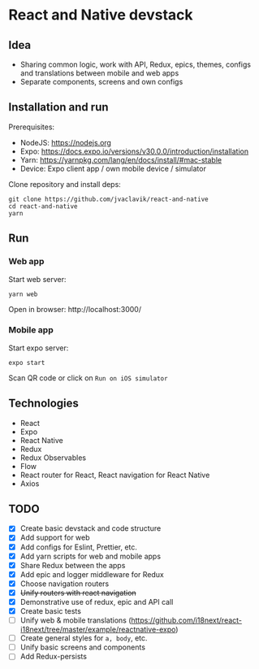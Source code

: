 # React and Native devstack

## Idea

- Sharing common logic, work with API, Redux, epics, themes, configs and translations between mobile and web apps
- Separate components, screens and own configs

## Installation and run

Prerequisites:

- NodeJS: https://nodejs.org
- Expo: https://docs.expo.io/versions/v30.0.0/introduction/installation
- Yarn: https://yarnpkg.com/lang/en/docs/install/#mac-stable
- Device: Expo client app / own mobile device / simulator

Clone repository and install deps:

```
git clone https://github.com/jvaclavik/react-and-native
cd react-and-native
yarn
```

## Run

### Web app

Start web server:

```
yarn web
```

Open in browser: http://localhost:3000/

### Mobile app

Start expo server:

```
expo start
```

Scan QR code or click on `Run on iOS simulator`

## Technologies

- React
- Expo
- React Native
- Redux
- Redux Observables
- Flow
- React router for React, React navigation for React Native
- Axios

## TODO

- [x] Create basic devstack and code structure
- [x] Add support for web
- [x] Add configs for Eslint, Prettier, etc.
- [x] Add yarn scripts for web and mobile apps
- [x] Share Redux between the apps
- [x] Add epic and logger middleware for Redux
- [x] Choose navigation routers
- [x] ~~Unify routers with react navigation~~
- [x] Demonstrative use of redux, epic and API call
- [x] Create basic tests
- [ ] Unify web & mobile translations (https://github.com/i18next/react-i18next/tree/master/example/reactnative-expo)
- [ ] Create general styles for `a, body`, etc.
- [ ] Unify basic screens and components
- [ ] Add Redux-persists
